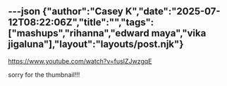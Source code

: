 ---json
{"author":"Casey K","date":"2025-07-12T08:22:06Z","title":"","tags":["mashups","rihanna","edward maya","vika jigaluna"],"layout":"layouts/post.njk"}
---

https://www.youtube.com/watch?v=fusIZJwzgqE

sorry for the thumbnail!!!
